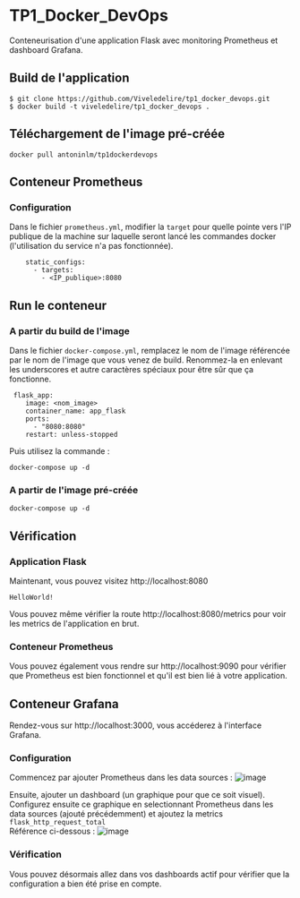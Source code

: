 # TP1_Docker_DevOps
Conteneurisation d'une application Flask avec monitoring Prometheus et dashboard Grafana.

## Build de l'application
```
$ git clone https://github.com/Viveledelire/tp1_docker_devops.git
$ docker build -t viveledelire/tp1_docker_devops .
```

## Téléchargement de l'image pré-créée
```
docker pull antoninlm/tp1dockerdevops
```

## Conteneur Prometheus

### Configuration

Dans le fichier `prometheus.yml`, modifier la `target` pour quelle pointe vers l'IP publique de la machine sur laquelle seront lancé les commandes docker (l'utilisation du service n'a pas fonctionnée).
```
    static_configs:
      - targets:
        - <IP_publique>:8080
```

## Run le conteneur

### A partir du build de l'image

Dans le fichier `docker-compose.yml`, remplacez le nom de l'image référencée par le nom de l'image que vous venez de build. Renommez-la en enlevant les underscores et autre caractères spéciaux pour être sûr que ça fonctionne.
```
 flask_app:
    image: <nom_image>
    container_name: app_flask
    ports:
      - "8080:8080"
    restart: unless-stopped
```
Puis utilisez la commande : 
```
docker-compose up -d
```

### A partir de l'image pré-créée
```
docker-compose up -d
```


## Vérification

### Application Flask

Maintenant, vous pouvez visitez http://localhost:8080
```
HelloWorld!
```
Vous pouvez même vérifier la route http://localhost:8080/metrics pour voir les metrics de l'application en brut.

### Conteneur Prometheus

Vous pouvez également vous rendre sur http://localhost:9090 pour vérifier que Prometheus est bien fonctionnel et qu'il est bien lié à votre application.

## Conteneur Grafana

Rendez-vous sur http://localhost:3000, vous accéderez à l'interface Grafana.

### Configuration

Commencez par ajouter Prometheus dans les data sources : 
![image](https://github.com/Viveledelire/tp1_docker_devops/assets/97473758/401dd1b0-67b5-4cb4-ab59-dfc16dbe7264)

Ensuite, ajouter un dashboard (un graphique pour que ce soit visuel). <br />
Configurez ensuite ce graphique en selectionnant Prometheus dans les data sources (ajouté précédemment) et ajoutez la metrics `flask_http_request_total` <br />
Référence ci-dessous : 
![image](https://github.com/Viveledelire/tp1_docker_devops/assets/97473758/2e70ae86-a654-47d4-8cca-1bb1d76c85d9)

### Vérification

Vous pouvez désormais allez dans vos dashboards actif pour vérifier que la configuration a bien été prise en compte.
